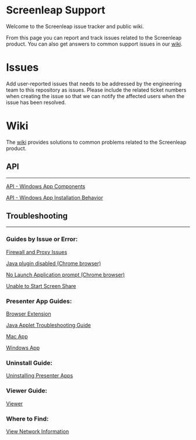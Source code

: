 # Screenleap Support

Welcome to the Screenleap issue tracker and public wiki. 

From this page you can report and track issues related to the Screenleap product. You can also get answers to common support issues in our <a href="https://github.com/Screenleap/support/wiki">wiki</a>.

# Issues

Add user-reported issues that needs to be addressed by the engineering team to this repository as issues. Please include the related ticket numbers when creating the issue so that we can notify the affected users when the issue has been resolved.

# Wiki

The <a href="https://github.com/Screenleap/support/wiki">wiki</a> provides solutions to common problems related to the Screenleap product.

## API

***

<a href="https://github.com/Screenleap/support/wiki/API:-Windows-App-Components">API - Windows App Components</a>

<a href="https://github.com/Screenleap/support/wiki/API:-Windows-App-Installation-Behavior">API - Windows App Installation Behavior</a>

## Troubleshooting

***

### Guides by Issue or Error:

<a href="https://github.com/Screenleap/support/wiki/Firewall-and-Proxy-Issues">Firewall and Proxy Issues</a>

<a href="https://github.com/Screenleap/support/wiki/Enable-NPAPI-plugins-in-Chrome">Java plugin disabled (Chrome browser)</a>

<a href="https://github.com/Screenleap/support/wiki/No-prompt-to-Launch-Application">No Launch Application prompt (Chrome browser)</a>

<a href="https://github.com/Screenleap/support/wiki/Unable-to-Start-Screen-Share">Unable to Start Screen Share</a>


### Presenter App Guides:

<a href="https://github.com/Screenleap/support/wiki/Browser-Extension-Troubleshooting-Guide">Browser Extension</a>

<a href="https://github.com/Screenleap/support/wiki/Java-Applet-Troubleshooting-Guide">Java Applet Troubleshooting Guide</a>

<a href="https://github.com/Screenleap/support/wiki/Mac-app-Troubleshooting-Guide">Mac App</a>

<a href="https://github.com/Screenleap/support/wiki/Windows-App-Troubleshooting-Guide">Windows App</a>

### Uninstall Guide:

<a href="https://github.com/Screenleap/support/wiki/Uninstall-Presenter-Apps">Uninstalling Presenter Apps</a>

### Viewer Guide:

<a href="https://github.com/Screenleap/support/wiki/Viewer-Troubleshooting-Guide">Viewer</a>

### Where to Find:

<a href="https://github.com/Screenleap/support/wiki/View-Network-Information">View Network Information</a>
